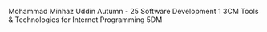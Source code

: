 Mohammad Minhaz Uddin
Autumn - 25
Software Development 1
3CM
Tools & Technologies for Internet Programming
5DM
